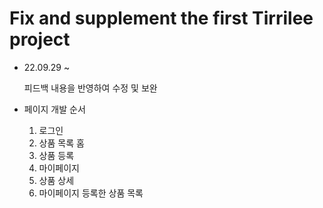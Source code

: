 # Fix and supplement the first Tirrilee project

- 22.09.29 ~

  피드백 내용을 반영하여 수정 및 보완

- 페이지 개발 순서

  1. 로그인
  2. 상품 목록 홈
  3. 상품 등록
  4. 마이페이지
  5. 상품 상세
  6. 마이페이지 등록한 상품 목록
